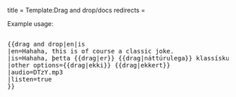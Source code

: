 title = Template:Drag and drop/docs
redirects =
>>>>

Example usage:

<pre>

{{drag and drop|en|is
|en=Hahaha, this is of course a classic joke.
|is=Hahaha, þetta {{drag|er}} {{drag|náttúrulega}} klassískur brandari.
|other options={{drag|ekki}} {{drag|ekkert}}
|audio=DTzY.mp3
|listen=true
}}

</pre>